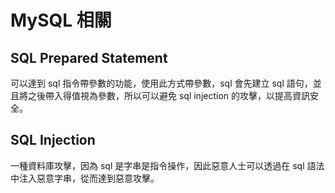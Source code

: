 # MySQL 相關

## SQL Prepared Statement

可以達到 sql 指令帶參數的功能，使用此方式帶參數，sql 會先建立 sql 語句，並且將之後帶入得值視為參數，所以可以避免 sql injection 的攻擊，以提高資訊安全。

## SQL Injection

一種資料庫攻擊，因為 sql 是字串是指令操作，因此惡意人士可以透過在 sql 語法中注入惡意字串，從而達到惡意攻擊。